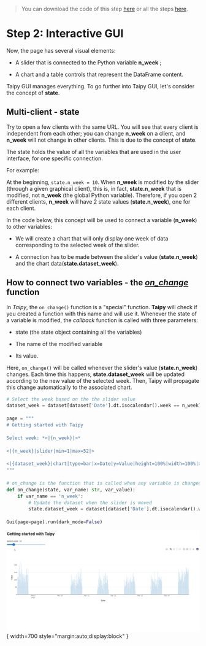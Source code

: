 > You can download the code of this step [here](../src/step_02.py) or all the steps [here](https://github.com/Avaiga/taipy-getting-started/tree/develop/src).

# Step 2: Interactive GUI

Now, the page has several visual elements:

- A slider that is connected to the Python variable __n_week__ ;

- A chart and a table controls that represent the DataFrame content.

Taipy GUI manages everything. To go further into Taipy GUI, let's consider the concept of **state**.

## Multi-client - state

Try to open a few clients with the same URL. You will see that every client is independent from each other; you can 
change __n_week__ on a client, and __n_week__ will not change in other clients. This is due to the concept of **state**.

The state holds the value of all the variables that are used in the user interface, for one specific connection.

For example:

At the beginning, `state.n_week = 10`. When __n_week__ is modified by the slider (through a given graphical client), 
this is, in fact, __state.n_week__ that is modified, not __n_week__ (the global Python variable). Therefore, if you 
open 2 different clients, __n_week__ will have 2 state values (__state.n_week__), one for each client.

In the code below, this concept will be used to connect a variable (__n_week__) to other variables:

- We will create a chart that will only display one week of data corresponding to the selected week of the slider.

- A connection has to be made between the slider's value (__state.n_week__) and the chart data(__state.dataset_week__).

## How to connect two variables - the *[on_change](https://docs.taipy.io/manuals/gui/callbacks/)* function

In *Taipy*, the `on_change()` function is a "special" function. **Taipy** will check if you created a function with 
this name and will use it. Whenever the state of a variable is modified, the *callback* function is called with 
three parameters:

- state (the state object containing all the variables)

- The name of the modified variable

- Its value.

Here, `on_change()` will be called whenever the slider's value (__state.n_week__) changes. Each time this happens, 
__state.dataset_week__ will be updated according to the new value of the selected week. Then, Taipy will propagate 
this change automatically to the associated chart.

```python
# Select the week based on the the slider value
dataset_week = dataset[dataset['Date'].dt.isocalendar().week == n_week]

page = """
# Getting started with Taipy

Select week: *<|{n_week}|>*

<|{n_week}|slider|min=1|max=52|>

<|{dataset_week}|chart|type=bar|x=Date|y=Value|height=100%|width=100%|>
"""

# on_change is the function that is called when any variable is changed
def on_change(state, var_name: str, var_value):
    if var_name == 'n_week':
        # Update the dataset when the slider is moved
        state.dataset_week = dataset[dataset['Date'].dt.isocalendar().week == var_value]

Gui(page=page).run(dark_mode=False)
```

![Interactive GUI](result.gif){ width=700 style="margin:auto;display:block" }

